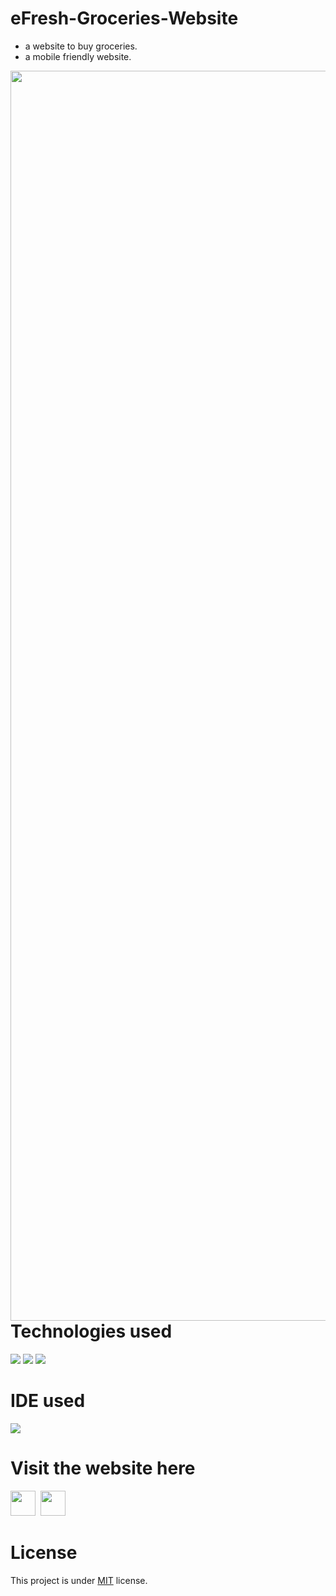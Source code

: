 # eFresh-Groceries-Website
 * a website to buy groceries.
 * a mobile friendly website.
<img align="left" width="2000px" src="https://github.com/ValentineFernandes/ValentineFernandes/blob/main/Portfolio/img2.jpg" />

# Technologies used
<img src="https://img.shields.io/badge/HTML5-FF3300?style=for-the-badge&logo=html5&logoColor=white">
<img src="https://img.shields.io/badge/CSS3-0066FF?style=for-the-badge&logo=css3&logoColor=white">
<img src="https://img.shields.io/badge/Bootstrap-993399?style=for-the-badge&logo=bootstrap&logoColor=white">

# IDE used
<img src="https://img.shields.io/badge/sublime_text-%23575757.svg?&style=for-the-badge&logo=sublime-text&logoColor=important">

# Visit the website here
<a href="https://valentinefernandes.github.io/eFresh-Groceries-Website/">
<img width="40" height="40" src="https://github.com/ValentineFernandes/ValentineFernandes/blob/main/Portfolio/github.png"></a>
&nbsp;<a href="https://efreshgroceries.netlify.app"><img width="40" height="40" src="https://github.com/ValentineFernandes/ValentineFernandes/blob/main/Portfolio/netlify.jpg"></a>

# License
This project is under <a href="https://github.com/ValentineFernandes/eFresh-Groceries-Website/blob/main/LICENSE">MIT</a> license.
